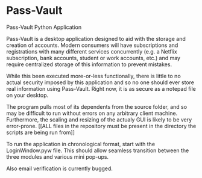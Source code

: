 # Pass-Vault
Pass-Vault Python Application

Pass-Vault is a desktop application designed to aid with the storage and creation of accounts. Modern consumers will have subscriptions and registrations with many different services concurrently (e.g. a Netflix subscription, bank accounts, student or work accounts, etc.) and may require centralized storage of this information to prevent mistakes. 

While this been executed more-or-less functionally, there is little to no actual security imposed by this application and so no one should ever store real information using Pass-Vault. Right now, it is as secure as a notepad file on your desktop. 

The program pulls most of its dependents from the source folder, and so may be difficult to run without errors on any arbitrary client machine. Furthermore, the scaling and resizing of the actualy GUI is likely to be very error-prone. [[ALL files in the repository must be present in the directory the scripts are being run from]]

To run the application in chronological format, start with the LoginWindow.pyw file. This should allow seamless transition between the three modules and various mini pop-ups. 

Also email verification is currently bugged. 
